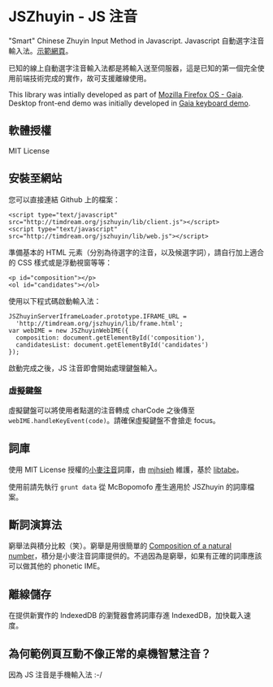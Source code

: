 # JSZhuyin - JS 注音

"Smart" Chinese Zhuyin Input Method in Javascript. Javascript 自動選字注音輸入法。[示範網頁](http://timdream.org/jszhuyin/)。

已知的線上自動選字注音輸入法都是將輸入送至伺服器，這是已知的第一個完全使用前端技術完成的實作，故可支援離線使用。

This library was intially developed as part of [Mozilla Firefox OS - Gaia](https://github.com/mozilla-b2g/gaia). Desktop front-end demo was initially developed in [Gaia keyboard demo](https://github.com/timdream/gaia-keyboard-demo).

## 軟體授權

MIT License

## 安裝至網站

您可以直接連結 Github 上的檔案：

    <script type="text/javascript" src="http://timdream.org/jszhuyin/lib/client.js"></script>
    <script type="text/javascript" src="http://timdream.org/jszhuyin/lib/web.js"></script>

準備基本的 HTML 元素（分別為待選字的注音，以及候選字詞），請自行加上適合的 CSS 樣式或是浮動視窗等等：

    <p id="composition"></p>
    <ol id="candidates"></ol>

使用以下程式碼啟動輸入法：

    JSZhuyinServerIframeLoader.prototype.IFRAME_URL =
      'http://timdream.org/jszhuyin/lib/frame.html';
    var webIME = new JSZhuyinWebIME({
      composition: document.getElementById('composition'),
      candidatesList: document.getElementById('candidates')
    });

啟動完成之後，JS 注音即會開始處理鍵盤輸入。

### 虛擬鍵盤

虛擬鍵盤可以將使用者點選的注音轉成 charCode 之後傳至 `webIME.handleKeyEvent(code)`。請確保虛擬鍵盤不會搶走 focus。

## 詞庫

使用 MIT License 授權的[小麥注音](http://mcbopomofo.openvanilla.org)詞庫，由 [mjhsieh](https://github.com/mjhsieh) 維護，基於 [libtabe](http://sourceforge.net/projects/libtabe/)。

使用前請先執行 `grunt data` 從 McBopomofo 產生適用於 JSZhuyin 的詞庫檔案。

## 斷詞演算法

窮舉法與積分比較（笑）。窮舉是用很簡單的 <a href="http://stackoverflow.com/questions/8375439">Composition of a natural number</a>，積分是小麥注音詞庫提供的。不過因為是窮舉，如果有正確的詞庫應該可以做其他的 phonetic IME。

## 離線儲存

在提供新實作的 IndexedDB 的瀏覽器會將詞庫存進 IndexedDB，加快載入速度。

## 為何範例頁互動不像正常的桌機智慧注音？

因為 JS 注音是手機輸入法 :-/
